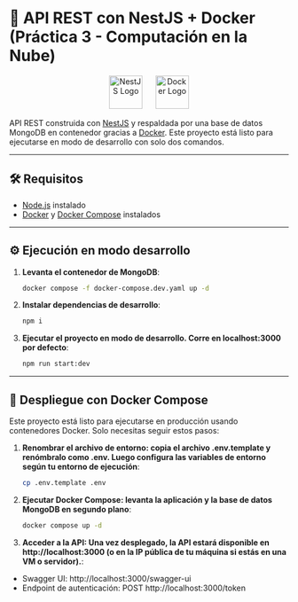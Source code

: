 # 🚀 API REST con NestJS + Docker (Práctica 3 - Computación en la Nube)

<p align="center"> <img src="https://nestjs.com/img/logo-small.svg" alt="NestJS Logo" width="60" height="60"/> &nbsp;&nbsp;&nbsp;&nbsp; <img src="https://www.docker.com/wp-content/uploads/2022/03/Moby-logo.png" alt="Docker Logo" width="60" height="60"/> </p>

API REST construida con [NestJS](https://nestjs.com/) y respaldada por una base de datos MongoDB en contenedor gracias a [Docker](https://www.docker.com/). Este proyecto está listo para ejecutarse en modo de desarrollo con solo dos comandos.

---

## 🛠️ Requisitos

- [Node.js](https://nodejs.org/) instalado
- [Docker](https://www.docker.com/) y [Docker Compose](https://docs.docker.com/compose/) instalados

---

## ⚙️ Ejecución en modo desarrollo

1. **Levanta el contenedor de MongoDB**:

   ```bash
   docker compose -f docker-compose.dev.yaml up -d

3. **Instalar dependencias de desarrollo**:

   ```bash
   npm i

2. **Ejecutar el proyecto en modo de desarrollo. Corre en localhost:3000 por defecto**:

   ```bash
   npm run start:dev

---

## 🚀 Despliegue con Docker Compose

Este proyecto está listo para ejecutarse en producción usando contenedores Docker. Solo necesitas seguir estos pasos:

1. **Renombrar el archivo de entorno: copia el archivo .env.template y renómbralo como .env. Luego configura las variables de entorno según tu entorno de ejecución**:

   ```bash
   cp .env.template .env

3. **Ejecutar Docker Compose: levanta la aplicación y la base de datos MongoDB en segundo plano**:

   ```bash
   docker compose up -d

2. **Acceder a la API: Una vez desplegado, la API estará disponible en http://localhost:3000 (o en la IP pública de tu máquina si estás en una VM o servidor).**:

- Swagger UI: http://localhost:3000/swagger-ui
- Endpoint de autenticación: POST http://localhost:3000/token